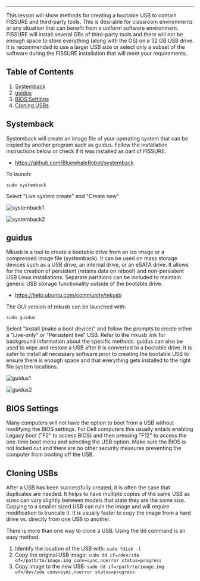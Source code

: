 ---
This lesson will show methods for creating a bootable USB to contain FISSURE and third-party tools. This is desirable for classroom environments or any situation that can benefit from a uniform software environment. FISSURE will install several GBs of third-party tools and there will not be enough space to store everything (along with the OS) on a 32 GB USB drive.  It is recommended to use a larger USB size or select only a subset of the software during the FISSURE installation that will meet your requirements.

## Table of Contents
1. [Systemback](#systemback)
2. [guidus](#guidus)
3. [BIOS Settings](#bios)
4. [Cloning USBs](#cloning)


<div id="systemback"/> 

## Systemback

Systemback will create an image file of your operating system that can be copied by another program such as guidus. Follow the installation instructions below or check if it was installed as part of FISSURE.

- https://github.com/BluewhaleRobot/systemback

To launch: 

```sudo systemback```

Select "Live system create" and "Create new"

![systemback1](./Images/Lesson12_systemback1.png)

![systemback2](./Images/Lesson12_systemback2.png)

<div id="guidus"/>   

## guidus

Mkusb is a tool to create a bootable drive from an iso image or a compressed image file (systemback). It can be used on mass storage devices such as a USB drive, an internal drive, or an eSATA drive. It allows for the creation of persistent (retains data on reboot) and non-persistent USB Linux installations. Separate partitions can be included to maintain generic USB storage functionality outside of the bootable drive. 

- https://help.ubuntu.com/community/mkusb

The GUI version of mkusb can be launched with:

```sudo guidus```

Select "Install (make a boot device)" and follow the prompts to create either a "Live-only" or "Persistent live" USB. Refer to the mkusb link for background information about the specific methods. guidus can also be used to wipe and restore a USB after it is converted to a bootable drive. It is safer to install all necessary software prior to creating the bootable USB to ensure there is enough space and that everything gets installed to the right file system locations.

![guidus1](./Images/Lesson12_guidus1.png)

![guidus2](./Images/Lesson12_guidus2.png)

<div id="bios"/>   

## BIOS Settings

Many computers will not have the option to boot from a USB without modifying the BIOS settings. For Dell computers this usually entails enabling Legacy boot ("F2" to access BIOS) and then pressing "F12" to access the one-time boot menu and selecting the USB option. Make sure the BIOS is not locked out and there are no other security measures preventing the computer from booting off the USB.

<div id="cloning"/>   

## Cloning USBs

After a USB has been successfully created, it is often the case that duplicates are needed. It helps to have multiple copies of the same USB as sizes can vary slightly between models that state they are the same size. Copying to a smaller sized USB can ruin the image and will require modification to truncate it. It is usually faster to copy the image from a hard drive vs. directly from one USB to another.

There is more than one way to clone a USB. Using the dd command is an easy method.

1. Identify the location of the USB with: `sudo fdisk -l`
2. Copy the original USB image: `sudo dd if=/dev/sda of=/path/to/image.img conv=sync,noerror status=progress`
3. Copy image to the new USB: `sudo dd if=/path/to/image.img of=/dev/sda conv=sync,noerror status=progress`
